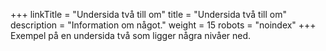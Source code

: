 +++
linkTitle = "Undersida två till om"
title = "Undersida två till om"
description = "Information om något."
weight = 15
robots = "noindex"
+++
Exempel på en undersida två som ligger några nivåer ned.
